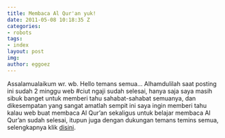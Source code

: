 ```yaml
---
title: Membaca Al Qur'an yuk!
date: 2011-05-08 10:18:35 Z
categories:
- robots
tags:
- index
layout: post
img: 
author: eggoez
---
```


<p>Assalamualaikum wr. wb. Hello temans semua… Alhamdulilah saat posting&nbsp; ini sudah 2 minggu web #ciut ngaji sudah selesai, hanya saja saya masih&nbsp; sibuk banget untuk memberi tahu sahabat-sahabat semuanya, dan&nbsp; dikesempatan yang sangat amatlah sempit ini saya ingin memberi tahu&nbsp; kalau web buat membaca Al Qur’an sekaligus untuk belajar membaca Al&nbsp; Qur’an sudah selesai, itupun juga dengan dukungan temans temins semua,<br>
selengkapnya klik <a title="Read more" href="http://sejenak.ga/al-quran" target="_blank">disini</a>.</p>
